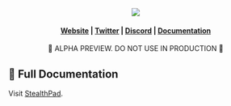 

<p align="center">
  <img src="https://pbs.twimg.com/profile_banners/1693099941265387520/1692568640/1500x500">
</p>

<h4 align="center">
  <a href="https://stealthpad.xyz">Website</a> |
  <a href="https://twitter.com/stealthpadxyz">Twitter</a> |
  <a href="https://discord.gg/">Discord</a> |
  <a href="https://papers.stealthpad.xyz/">Documentation</a>
</h4>



<p align="center">🚨 ALPHA PREVIEW. DO NOT USE IN PRODUCTION 🚨</p>



## 📖 Full Documentation

Visit [StealthPad](https://papers.stealthpad.xyz/).

